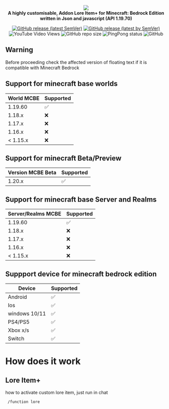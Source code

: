 <p align="center">
     <a href="https://mcpedl.com/floating-text-addon-2/">
		<!--[if IE]>
			<img src="https://github.com/DeathAruban/Lore-Item-MCBE-/blob/main/img/lore_item.png" alt="FLoating Text Logo" title="Floating" loading="eager" />
		<![endif]-->
		<picture>
			<source srcset="https://github.com/DeathAruban/Lore-Item-MCBE-/blob/main/img/lore_item.png" media="(prefers-color-scheme: dark)">
			<img src="https://github.com/DeathAruban/Lore-Item-MCBE-/blob/main/img/lore_item.png" loading="eager" />
		</picture>
	</a><br>
	<b>A highly customisable, Addon Lore Item+ for Minecraft: Bedrock Edition written in Json and javascript (API 1.19.70)</b>
</p>

<p align="center">
	<a href="https://github.com/DeathAruban/Lore-Item-MCBE-/releases/latest"><img alt="GitHub release (latest SemVer)" src="https://img.shields.io/github/v/release/DeathAruban/Floating-Text?label=release&sort=semver"></a>
	<a href="https://github.com/DeathAruban/Floating-Text/releases/latest"><img alt="GitHub release (latest by SemVer)" src="https://img.shields.io/github/downloads/DeathAruban/Floating-Text/latest/total?sort=semver"></a>
<img alt="YouTube Video Views" src="https://img.shields.io/youtube/views/-xR-FUy7Jjk?style=social">
<img alt="GitHub repo size" src="https://img.shields.io/github/repo-size/DeathAruban/Floating-Text">
<img alt="PingPong status" src="https://img.shields.io/pingpong/status/sp_7b7ce509b36c47ee9b20d041d018dc0a">
<img alt="GitHub" src="https://img.shields.io/github/license/DeathAruban/Floating-Text">
</p>

## Warning
Before proceeding check the affected version of floating text if it is compatible with Minecraft Bedrock

## Support for minecraft base worlds

| World MCBE | Supported   |
| ------- | ------------------   |  
| 1.19.60   |:white_check_mark: |   
| 1.18.x   | :x:  | 
| 1.17.x   |  :x: |
| 1.16.x   | :x:  |
| < 1.15.x   | :x: |


## Support for minecraft Beta/Preview

| Version MCBE Beta| Supported   | 
| ------- | ------------------   | 
| 1.20.x   | :white_check_mark:  | 

## Support for minecraft base Server and Realms

| Server/Realms MCBE | Supported   |
| ------- | ------------------   |  
| 1.19.60   |:white_check_mark: |   
| 1.18.x   | :x:  | 
| 1.17.x   |  :x: |
| 1.16.x   | :x:  |
| < 1.15.x   | :x: |

## Suppport device for minecraft bedrock edition

| Device | Supported   |
| ------- | ------------------   |
| Android  | :white_check_mark:  |
| Ios  | :white_check_mark:  |
| windows 10/11  |  :white_check_mark: |
| PS4/PS5  | :white_check_mark: |
| Xbox x/s   | :white_check_mark: |
| Switch | :white_check_mark:  |

# How does it work
## Lore Item+ 
how to activate custom lore item, just run in chat

```bash
 /function lore
```
